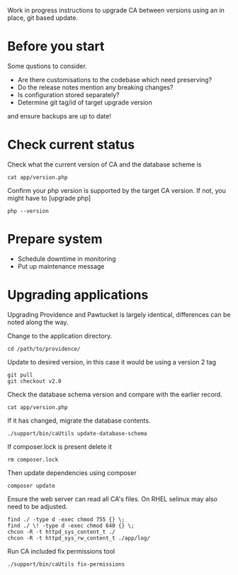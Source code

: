 Work in progress instructions to upgrade CA between versions using an in place, git based update.

# Before you start

Some qustions to consider.
- Are there customisations to the codebase which need preserving?
- Do the release notes mention any breaking changes?
- Is configuration stored separately?
- Determine git tag/id of target upgrade version

and ensure backups are up to date!


# Check current status

Check what the current version of CA and the database scheme is
```
cat app/version.php
```

Confirm your php version is supported by the target CA version. If not, you might have to [upgrade php]
```
php --version
```


# Prepare system

- Schedule downtime in monitoring
- Put up maintenance message


# Upgrading applications

Upgrading Providence and Pawtucket is largely identical, differences can be noted along the way.

Change to the application directory.
```
cd /path/to/providence/
```

Update to desired version, in this case it would be using a version 2 tag
```
git pull
git checkout v2.0
```

Check the database schema version and compare with the earlier record.
```
cat app/version.php
```

If it has changed, migrate the database contents.
```
./support/bin/caUtils update-database-schema
```

If composer.lock is present delete it
```
rm composer.lock
```

Then update dependencies using composer
```
composer update
```

Ensure the web server can read all CA's files. On RHEL selinux may also need to be adjusted.
```
find ./ -type d -exec chmod 755 {} \;
find ./ \! -type d -exec chmod 640 {} \;
chcon -R -t httpd_sys_content_t ./
chcon -R -t httpd_sys_rw_content_t ./app/log/
```

Run CA included fix permissions tool
```
./support/bin/caUtils fix-permissions
```


